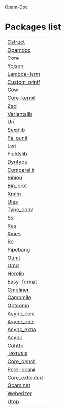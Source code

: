 Opam-Doc

<h1>Packages list</h1>
<table class="indextable">
<tr><td class="module"><a href="cstruct">Cstruct</a></td><td/></tr>
<tr><td class="module"><a href="opamdoc">Opamdoc</a></td><td/></tr>
<tr><td class="module"><a href="core">Core</a></td><td/></tr>
<tr><td class="module"><a href="yojson">Yojson</a></td><td/></tr>
<tr><td class="module"><a href="lambda-term">Lambda-term</a></td><td/></tr>
<tr><td class="module"><a href="custom_printf">Custom_printf</a></td><td/></tr>
<tr><td class="module"><a href="cow">Cow</a></td><td/></tr>
<tr><td class="module"><a href="core_kernel">Core_kernel</a></td><td/></tr>
<tr><td class="module"><a href="zed">Zed</a></td><td/></tr>
<tr><td class="module"><a href="variantslib">Variantslib</a></td><td/></tr>
<tr><td class="module"><a href="uri">Uri</a></td><td/></tr>
<tr><td class="module"><a href="sexplib">Sexplib</a></td><td/></tr>
<tr><td class="module"><a href="pa_ounit">Pa_ounit</a></td><td/></tr>
<tr><td class="module"><a href="lwt">Lwt</a></td><td/></tr>
<tr><td class="module"><a href="fieldslib">Fieldslib</a></td><td/></tr>
<tr><td class="module"><a href="dyntype">Dyntype</a></td><td/></tr>
<tr><td class="module"><a href="comparelib">Comparelib</a></td><td/></tr>
<tr><td class="module"><a href="biniou">Biniou</a></td><td/></tr>
<tr><td class="module"><a href="bin_prot">Bin_prot</a></td><td/></tr>
<tr><td class="module"><a href="xmlm">Xmlm</a></td><td/></tr>
<tr><td class="module"><a href="ulex">Ulex</a></td><td/></tr>
<tr><td class="module"><a href="type_conv">Type_conv</a></td><td/></tr>
<tr><td class="module"><a href="ssl">Ssl</a></td><td/></tr>
<tr><td class="module"><a href="res">Res</a></td><td/></tr>
<tr><td class="module"><a href="react">React</a></td><td/></tr>
<tr><td class="module"><a href="re">Re</a></td><td/></tr>
<tr><td class="module"><a href="pipebang">Pipebang</a></td><td/></tr>
<tr><td class="module"><a href="ounit">Ounit</a></td><td/></tr>
<tr><td class="module"><a href="omd">Omd</a></td><td/></tr>
<tr><td class="module"><a href="herelib">Herelib</a></td><td/></tr>
<tr><td class="module"><a href="easy-format">Easy-format</a></td><td/></tr>
<tr><td class="module"><a href="cmdliner">Cmdliner</a></td><td/></tr>
<tr><td class="module"><a href="camomile">Camomile</a></td><td/></tr>
<tr><td class="module"><a href="optcomp">Optcomp</a></td><td/></tr>
<tr><td class="module"><a href="async_core">Async_core</a></td><td/></tr>
<tr><td class="module"><a href="async_unix">Async_unix</a></td><td/></tr>
<tr><td class="module"><a href="async_extra">Async_extra</a></td><td/></tr>
<tr><td class="module"><a href="async">Async</a></td><td/></tr>
<tr><td class="module"><a href="cohttp">Cohttp</a></td><td/></tr>
<tr><td class="module"><a href="textutils">Textutils</a></td><td/></tr>
<tr><td class="module"><a href="core_bench">Core_bench</a></td><td/></tr>
<tr><td class="module"><a href="pcre-ocaml">Pcre-ocaml</a></td><td/></tr>
<tr><td class="module"><a href="core_extended">Core_extended</a></td><td/></tr>
<tr><td class="module"><a href="ocamlnet">Ocamlnet</a></td><td/></tr>
<tr><td class="module"><a href="weberizer">Weberizer</a></td><td/></tr>
<tr><td class="module"><a href="utop">Utop</a></td><td/></tr>
</table>

